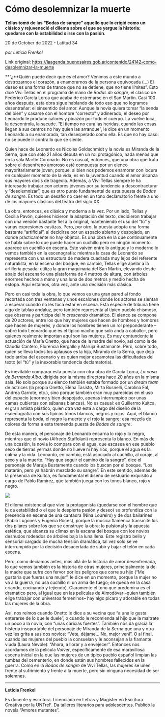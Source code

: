 # Cómo desolemnizar la muerte

**Tellas tomó de las "Bodas de sangre" aquello que lo erigió como un clásico y rejuveneció el dilema sobre el que se yergue la historia: quedarse con la estabilidad o irse con la pasión.**

20 de October de 2022 - Latitud 34

_por Leticia Frenkel_

Link original: https://laagenda.buenosaires.gob.ar/contenido/24142-como-desolemnizar-la-muerte



**“¿**Quién puede decir qué es el amor? Venimos a este mundo a destrozarnos el corazón, a enamorarnos de la persona equivocada (…) El deseo es una forma de trance que no se detiene, que no tiene límites”. Esto dice Vivi Tellas en el programa de mano de *Bodas de sangre*, el clásico de Federico García Lorca que acaba de estrenarse en el San Martín. Casi 100 años después, esta obra sigue hablando de todo eso que no logramos desentrañar: el sinsentido del amor. Aunque la novia quiera tomar “la senda del bien” y casarse con el hombre “correcto” y adinerado, el deseo por Leonardo le produce calores y picazón por todo el cuerpo. La vuelve loca, la descontrola, la sacude. “El tiempo no cura las heridas, cuando las cosas llegan a sus centros no hay quien las arranque”, le dice en un momento Leonardo a su enamorada, tan desesperado como ella. Es que no hay caso: no se puede ir contra lo que se siente.




Quien hace de Leonardo es Nicolás Goldschmidt y la novia es Miranda de la Serna, que con solo 21 años debuta en un rol protagónico, nada menos que en la sala Martín Coronado. No es casual, entonces, que una obra que trata sobre el desenfreno amoroso esté compuesta por un elenco mayoritariamente joven; porque, si bien nos podemos enamorar con locura en cualquier momento de la vida, es en la juventud cuando el amor alcanza sus mayores dosis de tragedia. Además, a Vivi Tellas siempre le ha interesado trabajar con actores jóvenes por su tendencia a descontracturar y “desolemnizar”, que es otro punto fundamental de esta puesta de *Bodas de sangre*. Es todo un desafío no caer en un tono declamatorio frente a uno de los mayores clásicos del teatro del siglo XX.




La obra, entonces, es clásica y moderna a la vez. Por un lado, Tellas y Cecilia Pavón, quienes hicieron la adaptación del texto, decidieron trabajar con una versión bastante fiel a la original, manteniendo el uso del “tú” y varias expresiones castizas. Pero, por otro, la puesta adopta una forma bastante “artificial”, al decidirse por un espacio abierto y despojado, en donde prácticamente no hay objetos. Es una obra en la que continuamente se habla sobre lo que puede hacer un cuchillo pero en ningún momento aparece un cuchillo en escena. Este vaivén entre lo antiguo y lo moderno lo vemos también en la escenografía: mientras la casa de Leonardo se representa con una estructura de madera cuadrada muy lejos del referente naturalista, en la escena del bosque, en cambio, Tellas elige apelar a la artillería pesada: utiliza la gran maquinaria del San Martín, elevando desde abajo del escenario una plataforma de 4 metros de altura, con árboles enormes hechos a mano y una luna de dos metros y medio hecha de estopa. Aquí estamos, otra vez, ante una decisión más clásica.




Pero en casi toda la obra, lo que vemos es una gran pared al fondo recortada con tres ventanas y unos escalones donde los actores se sientan a esperar cuando no les toca estar en escena. Esta especie de tribuna tiene algo de tablao andaluz, pero también representa al típico pueblo chismoso, que observa y participa del *in crescendo* dramático. El elenco se compone de 20 actores, entre los que hay mujeres que hacen de hombres y hombres que hacen de mujeres, y donde los hombres tienen un rol preponderante –sobre todo Leonardo que es el típico macho que solo anda a caballo–, pero quienes realmente importan aquí son las mujeres. Es muy contundente la actuación de María Onetto, que hace de la madre del novio, así como la de Claudia Cantero, Florencia Bergallo y Maruja Bustamante. Pero, sobre todo, quien se lleva todos los aplausos es la hija, Miranda de la Serna, que deja todo arriba del escenario y es quien mejor escamotea las dificultades del texto (el “tú” y la inexorable tendencia declamatoria).




Es inevitable comparar esta puesta con otra obra de García Lorca, *La casa de Bernarda Alba,* dirigida por la misma directora hace 20 años en la misma sala. No solo porque su elenco también estaba formado por un *dream team* de actrices (la propia Onetto, Elena Tasisto, Mirta Busnelli, Carolina Fal, Andrea Garrote, etc.), sino porque también eran muy parecidas en el uso del espacio (enorme y bien despojado, apenas interrumpido por unas camas cubiertas con sábanas blancas). No es casual: es Guillermo Kuitca, el gran artista plástico, quien otra vez está a cargo del diseño de la escenografía con sus típicos tonos blancos, negros y rojos. Aquí, el blanco representa la boda, el negro la muerte y el rojo la sangre; esa mezcla de colores da forma a esta tremenda puesta de *Bodas de sangre*.




De esta manera, el personaje de Leonardo encarna lo rojo y lo negro, mientras que el novio (Alfredo Staffolani) representa lo blanco. En más de una ocasión, la novia lo compara con el agua, que escasea en ese pueblo seco de tierras yermas donde no llueve ni hay ríos, porque el agua es la calma y la vida. Leonardo, en cambio, está asociado al cuchillo, al coraje, al sexo y a la muerte. “Hay que seguir el camino de la sangre”, dice el personaje de Maruja Bustamente cuando los buscan por el bosque. “Los matarán, pero ya habrán mezclado su sangre”. En este sentido, además de la presencia de Kuitca, es fundamental el diseño de vestuario exquisito a cargo de Pablo Ramírez, que también juega con los tonos blanco, rojo y negro.




![](https://cdn.feater.me/files/images/586670/b08278e0-cffc-4123-b2c5-7ece5e3dd2cd.jpg)




El dilema existencial que vive la protagonista (quedarse con el hombre que le da estabilidad o el que le despierta pasión y deseo) se profundiza con la presencia en escena de una cantaora (Nina Loureiro) y de dos bailarines (Pablo Lugones y Eugenia Roces), porque la música flamenca transmite los dos pilares sobre los que se construye la obra: lo pulsional y la apuesta estética, que alcanza su clímax en la escena del bosque con los novios desnudos rodeados de árboles bajo la luna llena. Este registro bello y sensorial cargado de mucha tensión dramática, tal vez solo se ve interrumpido por la decisión desacertada de subir y bajar el telón en cada escena.




Pero, como decíamos antes, más allá de la historia de amor desenfrenada, lo que vemos también es la historia de otras mujeres, principalmente la de la madre que sufre con fervor por los peligros que corre su hijo (“Me gustaría que fueras una mujer”, le dice en un momento, porque la mujer no va a la guerra, no usa cuchillo ni un arma de fuego; se queda en la casa criando, cocinando y tejiendo). Claramente el tono que predomina es el dramático pero, al igual que en las películas de Almodóvar –quien también elige trabajar con universos femeninos– hay algo pícaro y adorable en todas las mujeres de la obra.




Así, nos reímos cuando Onetto le dice a su vecina que “a una le gusta enterarse de lo que le duele”, o cuando le recomienda al hijo que la maltrate un poco a la novia, con “unas caricias fuertes”. También nos da gracia la histeria insoportable del personaje de Miranda de la Serna que una y otra vez les grita a sus dos novios: “Vete, déjame… No, mejor vení”. O al final, cuando las mujeres del pueblo la consuelan y le aconsejan a la flamante viuda (Laura Nevole): “Ahora, a llorar y a envejecer”. Entonces nos acordamos de la película *Volver*, específicamente de esa maravillosa escena inicial en la que las mujeres de un típico pueblo español limpian las tumbas del cementerio, en donde están sus hombres fallecidos en la guerra. Como en la *Bodas de sangre* de Vivi Tellas, las mujeres se unen frente al sufrimiento y frente a la muerte, pero sin ninguna necesidad de ser solemnes.




---




**Leticia Frenkel**




Es docente y escritora. Licenciada en Letras y Magíster en Escritura Creativa por la UNTreF. Da talleres literarios para adolescentes. Publicó la novela “Amores mutantes”.



